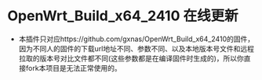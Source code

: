 # OpenWrt_Build_x64_2410 在线更新
- 本插件只对应https://github.com/gxnas/OpenWrt_Build_x64_2410的固件，因为不同人的固件的下载url地址不同、参数不同、以及本地版本号文件和远程拉取的版本号对比文件都不同(这些参数都是在编译固件时生成的)，所以你直接fork本项目是无法正常使用的。
